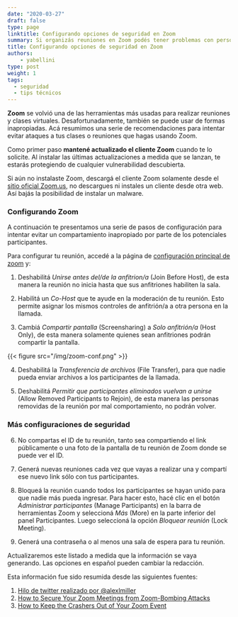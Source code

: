 ```yaml
---
date: "2020-03-27"
draft: false
type: page
linktitle: Configurando opciones de seguridad en Zoom
summary: Si organizás reuniones en Zoom podés tener problemas con personas que se unan a tu reunión y se comporten inapropiadamente. En este post compilamos algunas acciones que pueden hacer tu reunión más segura.
title: Configurando opciones de seguridad en Zoom
authors: 
    - yabellini
type: post
weight: 1
tags: 
  - seguridad
  - tips técnicos 
---
```


**Zoom** se volvió una de las herramientas más usadas para realizar reuniones y clases virtuales. Desafortunadamente, también se puede usar de formas inapropiadas. Acá resumimos una serie de recomendaciones para intentar evitar ataques a tus clases o reuniones que hagas usando Zoom.

Como primer paso **mantené actualizado el cliente Zoom** cuando te lo solicite. Al instalar las últimas actualizaciones a medida que se lanzan, te estarás protegiendo de cualquier vulnerabilidad descubierta.

Si aún no instalaste Zoom, descargá el cliente Zoom solamente desde el [sitio oficial Zoom.us](https://zoom.us/), no descargues ni instales un cliente desde otra web. Así bajás la posibilidad de instalar un malware.

### Configurando Zoom

A continuación te presentamos una serie de pasos de configuración para intentar evitar un compartamiento inapropiado por parte de los potenciales participantes.  

Para configurar tu reunión, accedé a la página de [configuración principal de zoom](https://zoom.us/account/setting) y:

1. Deshabilitá *Unirse antes del/de la anfitrion/a* (Join Before Host), de esta manera la reunión no inicia hasta que sus anfitriones habiliten la sala.

2. Habilitá un *Co-Host* que te ayude en la moderación de tu reunión. Esto permite asignar los mismos controles de anfitrión/a a otra persona en la llamada.

3. Cambiá *Compartir pantalla* (Screensharing) a *Solo anfitrión/a* (Host Only), de esta manera solamente quienes sean anfitriones podrán compartir la pantalla.

{{< figure src="/img/zoom-conf.png" >}}


4. Deshabilitá la *Transferencia de archivos* (File Transfer), para que nadie pueda enviar archivos a los participantes de la llamada.

5. Deshabilitá *Permitir que participantes eliminados vuelvan a unirse* (Allow Removed Participants to Rejoin), de esta manera las personas removidas de la reunión por mal comportamiento, no podrán volver.

### Más configuraciones de seguridad

6. No compartas el ID de tu reunión, tanto sea compartiendo el link públicamente o una foto de la pantalla de tu reunión de Zoom donde se puede ver el ID.

7. Generá nuevas reuniones cada vez que vayas a realizar una y compartí ese nuevo link sólo con tus participantes.

8. Bloqueá la reunión cuando todos los participantes se hayan unido para que nadie más pueda ingresar. Para hacer esto, hacé clic en el botón *Administrar participantes* (Manage Participants) en la barra de herramientas Zoom y seleccioná *Más* (More) en la parte inferior del panel Participantes. Luego seleccioná la opción *Bloquear reunión* (Lock Meeting).

9. Generá una contraseña o al menos una sala de espera para tu reunión.

Actualizaremos este listado a medida que la información se vaya generando. Las opciones en español pueden cambiar la redacción.

Esta información fue sido resumida desde las siguientes fuentes:

1. [Hilo de twitter realizado por @alexlmiller](https://twitter.com/alexlmiller/status/1240073789586714626?s=20)
2. [How to Secure Your Zoom Meetings from Zoom-Bombing Attacks](https://www.bleepingcomputer.com/news/software/how-to-secure-your-zoom-meetings-from-zoom-bombing-attacks/)
3. [How to Keep the Crashers Out of Your Zoom Event](https://blog.zoom.us/wordpress/2020/03/20/keep-the-party-crashers-from-crashing-your-zoom-event/)
